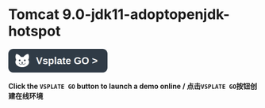 # Tomcat 9.0-jdk11-adoptopenjdk-hotspot

<a href="https://www.vsplate.com/?docker-compose=https://github.com/vsplate/dcenvs/tomcat/9.0-jdk11-adoptopenjdk-hotspot"><img alt="VSPLATE GO" src="https://raw.githubusercontent.com/vsplate/images/master/vsgo_btn.png" width="200px"></a>

**Click the `VSPLATE GO` button to launch a demo online / 点击`VSPLATE GO`按钮创建在线环境**